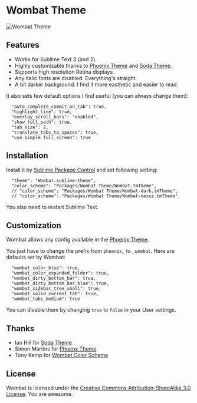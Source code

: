 # Wombat Theme

![Wombat Theme](https://dl.dropboxusercontent.com/u/9356056/wombat.gif)

## Features

* Works for Sublime Text 3 (and 2).
* Highly customizable thanks to [Phoenix Theme](http://netatoo.github.io/phoenix-theme/) and [Soda Theme](https://github.com/buymeasoda/soda-theme/wiki/Theme-customisation).
* Supports high resolution Retina displays.
* Any italic fonts are disabled. Everything's straight.
* A bit darker background. I find it more easthetic and easier to read.

It also sets few default options I find useful (you can always change them):

```
  "auto_complete_commit_on_tab": true,
  "highlight_line": true,
  "overlay_scroll_bars": "enabled",
  "show_full_path": true,
  "tab_size": 2,
  "translate_tabs_to_spaces": true,
  "use_simple_full_screen": true
```

## Installation

Install it by [Sublime Package Control](http://wbond.net/sublime_packages/community) and set following setting:

```
  "theme": "Wombat.sublime-theme",
  "color_scheme": "Packages/Wombat Theme/Wombat.tmTheme",
  // "color_scheme": "Packages/Wombat Theme/Wombat-dark.tmTheme",
  // "color_scheme": "Packages/Wombat Theme/Wombat-nexus.tmTheme",
```

You also need to restart Sublime Text.

## Customization

Wombat allows any config available in the [Phoenix Theme](https://github.com/netatoo/phoenix-theme). 

You just have to change the prefix from `phoenix_` to `_wombat`. Here are defaults set by Wombat:

```
  "wombat_color_blue": true,
  "wombat_color_expanded_folder": true,
  "wombat_dirty_bottom_bar": true,
  "wombat_dirty_bottom_bar_blue": true,
  "wombat_sidebar_tree_small": true,
  "wombat_solid_current_tab": true,
  "wombat_tabs_medium": true
```

You can disable them by changing `true` to `false` in your User settings.

## Thanks

* Ian Hill for [Soda Theme](https://github.com/buymeasoda/soda-theme)
* Simon Martins for [Phoenx Theme](https://github.com/netatoo/phoenix-theme)
* Tony Kemp for [Wombat Color Scheme](https://gist.github.com/305111/c6c7a1e1e598d741a4848c5445d2012603cedcd3)

## License

Wombat is licensed under the [Creative Commons Attribution-ShareAlike 3.0 License](http://creativecommons.org/licenses/by-sa/3.0/). You are awesome.
